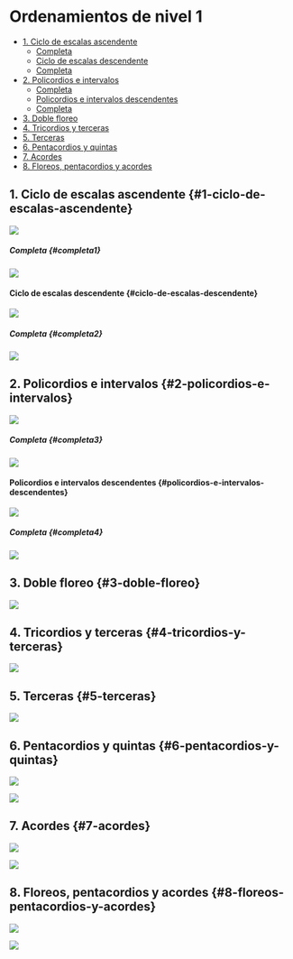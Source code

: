 # Ordenamientos de nivel 1

* [1. Ciclo de escalas ascendente](#1-ciclo-de-escalas-ascendente)
    * [Completa](#completa1)
    * [Ciclo de escalas descendente](#ciclo-de-escalas-descendente)
    * [Completa](#completa2)
* [2. Policordios e intervalos](#2-policordios-e-intervalos)
    * [Completa](#completa3)
    * [Policordios e intervalos descendentes](#policordios-e-intervalos-descendentes)
    * [Completa](#completa4)
* [3. Doble floreo](#3-doble-floreo)
* [4. Tricordios y terceras](#4-tricordios-y-terceras)
* [5. Terceras](#5-terceras)
* [6. Pentacordios y quintas](#6-pentacordios-y-quintas)
* [7. Acordes](#7-acordes)
* [8. Floreos, pentacordios y acordes](#8-floreos-pentacordios-y-acordes)

## 1. Ciclo de escalas ascendente {#1-ciclo-de-escalas-ascendente}

![](/assets/ordenamientos/ciclo_de_escalas.png)

##### Completa {#completa1}

![](/assets/ordenamientos/completa_ciclo_de_escalas.png)

#### Ciclo de escalas descendente {#ciclo-de-escalas-descendente}

![](/assets/ordenamientos/ciclo_de_escalas_desc.png)

##### Completa {#completa2}

![](/assets/ordenamientos/completa.png)

## 2. Policordios e intervalos {#2-policordios-e-intervalos}

![](/assets/ordenamientos/policordios_intervalos.png)

##### Completa {#completa3}

![](/assets/ordenamientos/policordios_intervalos_completa.png)

#### Policordios e intervalos descendentes {#policordios-e-intervalos-descendentes}

![](/assets/ordenamientos/policordios_intervalos_desc.png)

##### Completa {#completa4}

![](/assets/ordenamientos/policordios_intervalos_desc_com.png)

## 3. Doble floreo {#3-doble-floreo}

![](/assets/ordenamientos/doble_floreo.png)

## 4. Tricordios y terceras {#4-tricordios-y-terceras}

![](/assets/ordenamientos/tricordio_terceras.png)

## 5. Terceras {#5-terceras}

![](/assets/ordenamientos/terceras.png)

## 6. Pentacordios y quintas {#6-pentacordios-y-quintas}

![](/assets/ordenamientos/pentacordios_quintas.png)

![](/assets/ordenamientos/pentacordios_quintas_desc.png)

## 7. Acordes {#7-acordes}

![](/assets/ordenamientos/acordes.png)

![](/assets/ordenamientos/acordes_desc.png)

## 8. Floreos, pentacordios y acordes {#8-floreos-pentacordios-y-acordes}

![](/assets/ordenamientos/pen_flo_acor.png)

![](/assets/ordenamientos/pen_flo_acor_desc.png)
